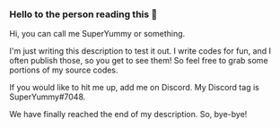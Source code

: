 ### Hello to the person reading this 👋
Hi, you can call me SuperYummy or something.

I'm just writing this description to test it out. I write codes for fun, and I often publish those, so you get to see them! So feel free to grab some portions of my source codes.

If you would like to hit me up, add me on Discord. My Discord tag is SuperYummy#7048.

We have finally reached the end of my description. So, bye-bye!


